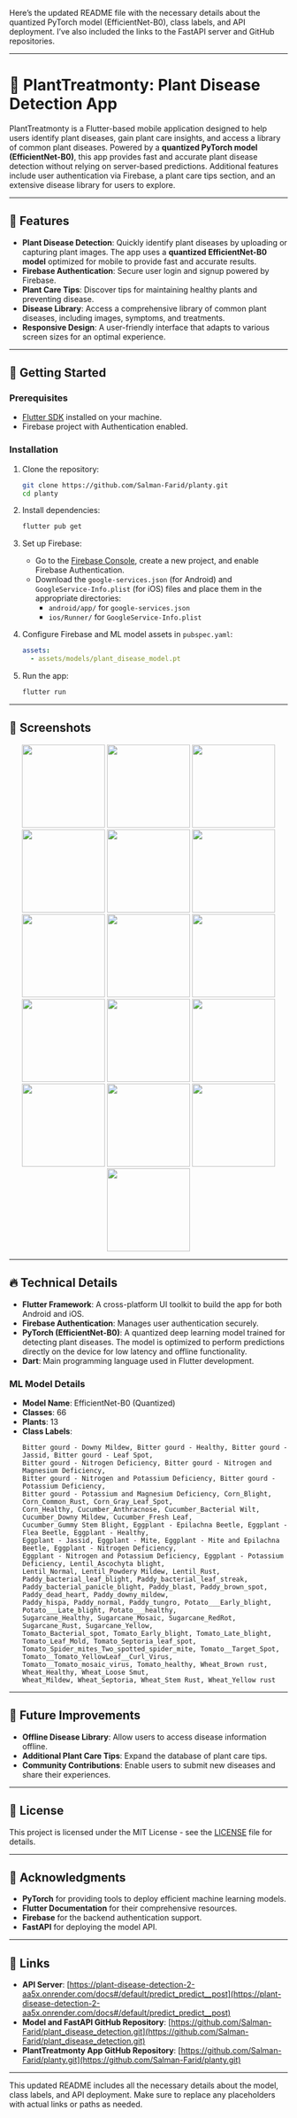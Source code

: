 Here’s the updated README file with the necessary details about the quantized PyTorch model (EfficientNet-B0), class labels, and API deployment. I’ve also included the links to the FastAPI server and GitHub repositories.

---

# 🌱 PlantTreatmonty: Plant Disease Detection App

PlantTreatmonty is a Flutter-based mobile application designed to help users identify plant diseases, gain plant care insights, and access a library of common plant diseases. Powered by a **quantized PyTorch model (EfficientNet-B0)**, this app provides fast and accurate plant disease detection without relying on server-based predictions. Additional features include user authentication via Firebase, a plant care tips section, and an extensive disease library for users to explore.

---

## 📱 Features

- **Plant Disease Detection**: Quickly identify plant diseases by uploading or capturing plant images. The app uses a **quantized EfficientNet-B0 model** optimized for mobile to provide fast and accurate results.
- **Firebase Authentication**: Secure user login and signup powered by Firebase.
- **Plant Care Tips**: Discover tips for maintaining healthy plants and preventing disease.
- **Disease Library**: Access a comprehensive library of common plant diseases, including images, symptoms, and treatments.
- **Responsive Design**: A user-friendly interface that adapts to various screen sizes for an optimal experience.

---

## 🚀 Getting Started

### Prerequisites

- [Flutter SDK](https://flutter.dev/docs/get-started/install) installed on your machine.
- Firebase project with Authentication enabled.

### Installation

1. Clone the repository:

   ```bash
   git clone https://github.com/Salman-Farid/planty.git
   cd planty
   ```

2. Install dependencies:

   ```bash
   flutter pub get
   ```

3. Set up Firebase:

    - Go to the [Firebase Console](https://console.firebase.google.com/), create a new project, and enable Firebase Authentication.
    - Download the `google-services.json` (for Android) and `GoogleService-Info.plist` (for iOS) files and place them in the appropriate directories:
        - `android/app/` for `google-services.json`
        - `ios/Runner/` for `GoogleService-Info.plist`

4. Configure Firebase and ML model assets in `pubspec.yaml`:

   ```yaml
   assets:
     - assets/models/plant_disease_model.pt
   ```

5. Run the app:

   ```bash
   flutter run
   ```

---

## 🌿 Screenshots

<p align="center">
  <img src="https://github.com/Salman-Farid/planty/blob/main/app_screen_shots/1.png" width="150">
  <img src="https://github.com/Salman-Farid/planty/blob/main/app_screen_shots/2.png" width="150">
  <img src="https://github.com/Salman-Farid/planty/blob/main/app_screen_shots/3.png" width="150">
  <img src="https://github.com/Salman-Farid/planty/blob/main/app_screen_shots/4.png" width="150">
  <img src="https://github.com/Salman-Farid/planty/blob/main/app_screen_shots/5.png" width="150">
  <img src="https://github.com/Salman-Farid/planty/blob/main/app_screen_shots/6.png" width="150">
  <img src="https://github.com/Salman-Farid/planty/blob/main/app_screen_shots/7.png" width="150">
  <img src="https://github.com/Salman-Farid/planty/blob/main/app_screen_shots/8.png" width="150">
  <img src="https://github.com/Salman-Farid/planty/blob/main/app_screen_shots/9.png" width="150">
  <img src="https://github.com/Salman-Farid/planty/blob/main/app_screen_shots/10.png" width="150">
  <img src="https://github.com/Salman-Farid/planty/blob/main/app_screen_shots/12.png" width="150">
  <img src="https://github.com/Salman-Farid/planty/blob/main/app_screen_shots/13.png" width="150">
  <img src="https://github.com/Salman-Farid/planty/blob/main/app_screen_shots/14.png" width="150">
  <img src="https://github.com/Salman-Farid/planty/blob/main/app_screen_shots/15.png" width="150">
  <img src="https://github.com/Salman-Farid/planty/blob/main/app_screen_shots/16.png" width="150">
  <img src="https://github.com/Salman-Farid/planty/blob/main/app_screen_shots/17.png" width="150">
</p>



---

## 🔥 Technical Details

- **Flutter Framework**: A cross-platform UI toolkit to build the app for both Android and iOS.
- **Firebase Authentication**: Manages user authentication securely.
- **PyTorch (EfficientNet-B0)**: A quantized deep learning model trained for detecting plant diseases. The model is optimized to perform predictions directly on the device for low latency and offline functionality.
- **Dart**: Main programming language used in Flutter development.

### ML Model Details

- **Model Name**: EfficientNet-B0 (Quantized)
- **Classes**: 66
- **Plants**: 13
- **Class Labels**:
  ```plaintext
  Bitter gourd - Downy Mildew, Bitter gourd - Healthy, Bitter gourd - Jassid, Bitter gourd - Leaf Spot,
  Bitter gourd - Nitrogen Deficiency, Bitter gourd - Nitrogen and Magnesium Deficiency,
  Bitter gourd - Nitrogen and Potassium Deficiency, Bitter gourd - Potassium Deficiency,
  Bitter gourd - Potassium and Magnesium Deficiency, Corn_Blight, Corn_Common_Rust, Corn_Gray_Leaf_Spot,
  Corn_Healthy, Cucumber_Anthracnose, Cucumber_Bacterial Wilt, Cucumber_Downy Mildew, Cucumber_Fresh Leaf,
  Cucumber_Gummy Stem Blight, Eggplant - Epilachna Beetle, Eggplant - Flea Beetle, Eggplant - Healthy,
  Eggplant - Jassid, Eggplant - Mite, Eggplant - Mite and Epilachna Beetle, Eggplant - Nitrogen Deficiency,
  Eggplant - Nitrogen and Potassium Deficiency, Eggplant - Potassium Deficiency, Lentil_Ascochyta blight,
  Lentil_Normal, Lentil_Powdery Mildew, Lentil_Rust, Paddy_bacterial_leaf_blight, Paddy_bacterial_leaf_streak,
  Paddy_bacterial_panicle_blight, Paddy_blast, Paddy_brown_spot, Paddy_dead_heart, Paddy_downy_mildew,
  Paddy_hispa, Paddy_normal, Paddy_tungro, Potato___Early_blight, Potato___Late_blight, Potato___healthy,
  Sugarcane_Healthy, Sugarcane_Mosaic, Sugarcane_RedRot, Sugarcane_Rust, Sugarcane_Yellow,
  Tomato_Bacterial_spot, Tomato_Early_blight, Tomato_Late_blight, Tomato_Leaf_Mold, Tomato_Septoria_leaf_spot,
  Tomato_Spider_mites_Two_spotted_spider_mite, Tomato__Target_Spot, Tomato__Tomato_YellowLeaf__Curl_Virus,
  Tomato__Tomato_mosaic_virus, Tomato_healthy, Wheat_Brown rust, Wheat_Healthy, Wheat_Loose Smut,
  Wheat_Mildew, Wheat_Septoria, Wheat_Stem Rust, Wheat_Yellow rust
  ```

---

## 🌟 Future Improvements

- **Offline Disease Library**: Allow users to access disease information offline.
- **Additional Plant Care Tips**: Expand the database of plant care tips.
- **Community Contributions**: Enable users to submit new diseases and share their experiences.

---

## 📄 License

This project is licensed under the MIT License - see the [LICENSE](LICENSE) file for details.

---

## 🙏 Acknowledgments

- **PyTorch** for providing tools to deploy efficient machine learning models.
- **Flutter Documentation** for their comprehensive resources.
- **Firebase** for the backend authentication support.
- **FastAPI** for deploying the model API.

---

## 🔗 Links

- **API Server**: [https://plant-disease-detection-2-aa5x.onrender.com/docs#/default/predict_predict__post](https://plant-disease-detection-2-aa5x.onrender.com/docs#/default/predict_predict__post)
- **Model and FastAPI GitHub Repository**: [https://github.com/Salman-Farid/plant_disease_detection.git](https://github.com/Salman-Farid/plant_disease_detection.git)
- **PlantTreatmonty App GitHub Repository**: [https://github.com/Salman-Farid/planty.git](https://github.com/Salman-Farid/planty.git)

---

This updated README includes all the necessary details about the model, class labels, and API deployment. Make sure to replace any placeholders with actual links or paths as needed.
